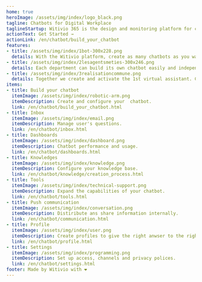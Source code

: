 ```yaml
---
home: true
heroImage: /assets/img/index/logo_black.png
tagline: Chatbots for Digital Workplace
taglineStartup: Witivio 365 is the design and monitoring platform for chatbots for the digital workplace and Office 365. Our solutions are designed for your employees and focus on facilitating access to information in your organization.
actionText: Get Started →
actionLink: /en/chatbot/build_your_chatbot
features:
- title: /assets/img/index/1bot-300x228.png
  details: With the Witivio platform, create as many chatbots as you want, it’s simple and codeless!
- title: /assets/img/index/2lesagentsmeties-300x246.png
  details: Each department can build its own chatbot easily and independently!
- title: /assets/img/index/3realisationcommune.png
  details: Together we create and activate the 1st virtual assistant. Chatbots will no longer have any secrets for you!
items:
- title: Build your chatbot
  itemImage: /assets/img/index/robotic-arm.png
  itemDescription: Create and configure your  chatbot.
  link: /en/chatbot/build_your_chatbot.html
- title: Inbox
  itemImage: /assets/img/index/email.png
  itemDescription: Manage user's questions.
  link: /en/chatbot/inbox.html
- title: Dashboards
  itemImage: /assets/img/index/dashboard.png
  itemDescription: Chatbot performance and usage.
  link: /en/chatbot/dashboards.html
- title: Knowledges
  itemImage: /assets/img/index/knowledge.png
  itemDescription: Configure your knowledge base.
  link: /en/chatbot/knowledge/creation_process.html
- title: Tools
  itemImage: /assets/img/index/technical-support.png
  itemDescription: Expand the capabilities of your chatbot.
  link: /en/chatbot/tools.html
- title: Push communication
  itemImage: /assets/img/index/conversation.png
  itemDescription: Distiribute ans share information internally.
  link: /en/chatbot/communication.html
- title: Profile
  itemImage: /assets/img/index/user.png
  itemDescription: Create profiles to give the right anwser to the right person.
  link: /en/chatbot/profile.html
- title: Settings
  itemImage: /assets/img/index/programming.png
  itemDescription: Set up access, channels and privacy polices.
  link: /en/chatbot/settings.html
footer: Made by Witivio with ❤️
---
```


<script>
export default {
  mounted () {
    witivioWebChat.destroy()
  }
}
</script>